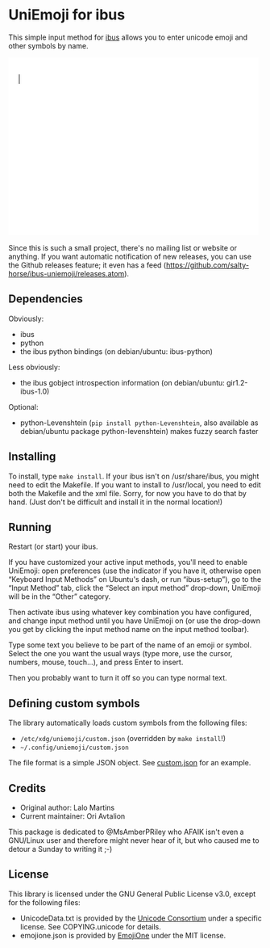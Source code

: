 UniEmoji for ibus
==================

This simple input method for [ibus](https://github.com/ibus/ibus) allows you to enter unicode emoji and other symbols by name.

![Example usage](/example.gif?raw=true)

Since this is such a small project, there's no mailing list or website or anything. If you want automatic notification of new releases, you can use the Github releases feature; it even has a feed (https://github.com/salty-horse/ibus-uniemoji/releases.atom).

Dependencies
-------------

Obviously:

- ibus
- python
- the ibus python bindings (on debian/ubuntu: ibus-python)

Less obviously:

- the ibus gobject introspection information (on debian/ubuntu: gir1.2-ibus-1.0)

Optional:

- python-Levenshtein (`pip install python-Levenshtein`, also available as debian/ubuntu package python-levenshtein) makes fuzzy search faster

Installing
-----------

To install, type `make install`. If your ibus isn't on /usr/share/ibus, you might need to edit the Makefile. If you want to install to /usr/local, you need to edit both the Makefile and the xml file. Sorry, for now you have to do that by hand. (Just don't be difficult and install it in the normal location!)

Running
--------

Restart (or start) your ibus.

If you have customized your active input methods, you'll need to enable UniEmoji: open preferences (use the indicator if you have it, otherwise open “Keyboard Input Methods” on Ubuntu's dash, or run “ibus-setup”), go to the “Input Method” tab, click the “Select an input method” drop-down, UniEmoji will be in the “Other” category.

Then activate ibus using whatever key combination you have configured, and change input method until you have UniEmoji on (or use the drop-down you get by clicking the input method name on the input method toolbar).

Type some text you believe to be part of the name of an emoji or symbol. Select the one you want the usual ways (type more, use the cursor, numbers, mouse, touch...), and press Enter to insert.

Then you probably want to turn it off so you can type normal text.

Defining custom symbols
------------------------

The library automatically loads custom symbols from the following files:

* `/etc/xdg/uniemoji/custom.json` (overridden by `make install`!)
* `~/.config/uniemoji/custom.json`

The file format is a simple JSON object. See [custom.json](custom.json) for an example.

Credits
--------

* Original author: Lalo Martins
* Current maintainer: Ori Avtalion

This package is dedicated to @MsAmberPRiley who AFAIK isn't even a GNU/Linux user and therefore might never hear of it, but who caused me to detour a Sunday to writing it ;-)

License
--------

This library is licensed under the GNU General Public License v3.0, except for the following files:

* UnicodeData.txt is provided by the [Unicode Consortium](http://unicode.org/) under a specific license. See COPYING.unicode for details.
* emojione.json is provided by [EmojiOne](http://emojione.com/) under the MIT license.
